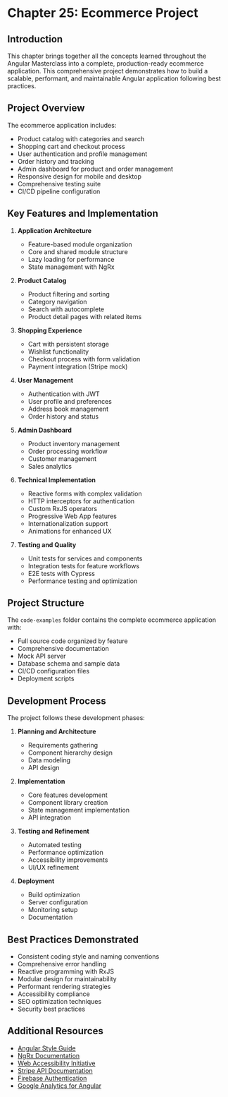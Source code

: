 # Chapter 25: Ecommerce Project

## Introduction

This chapter brings together all the concepts learned throughout the Angular Masterclass into a complete, production-ready ecommerce application. This comprehensive project demonstrates how to build a scalable, performant, and maintainable Angular application following best practices.

## Project Overview

The ecommerce application includes:

- Product catalog with categories and search
- Shopping cart and checkout process
- User authentication and profile management
- Order history and tracking
- Admin dashboard for product and order management
- Responsive design for mobile and desktop
- Comprehensive testing suite
- CI/CD pipeline configuration

## Key Features and Implementation

1. **Application Architecture**
   - Feature-based module organization
   - Core and shared module structure
   - Lazy loading for performance
   - State management with NgRx

2. **Product Catalog**
   - Product filtering and sorting
   - Category navigation
   - Search with autocomplete
   - Product detail pages with related items

3. **Shopping Experience**
   - Cart with persistent storage
   - Wishlist functionality
   - Checkout process with form validation
   - Payment integration (Stripe mock)

4. **User Management**
   - Authentication with JWT
   - User profile and preferences
   - Address book management
   - Order history and status

5. **Admin Dashboard**
   - Product inventory management
   - Order processing workflow
   - Customer management
   - Sales analytics

6. **Technical Implementation**
   - Reactive forms with complex validation
   - HTTP interceptors for authentication
   - Custom RxJS operators
   - Progressive Web App features
   - Internationalization support
   - Animations for enhanced UX

7. **Testing and Quality**
   - Unit tests for services and components
   - Integration tests for feature workflows
   - E2E tests with Cypress
   - Performance testing and optimization

## Project Structure

The `code-examples` folder contains the complete ecommerce application with:

- Full source code organized by feature
- Comprehensive documentation
- Mock API server
- Database schema and sample data
- CI/CD configuration files
- Deployment scripts

## Development Process

The project follows these development phases:

1. **Planning and Architecture**
   - Requirements gathering
   - Component hierarchy design
   - Data modeling
   - API design

2. **Implementation**
   - Core features development
   - Component library creation
   - State management implementation
   - API integration

3. **Testing and Refinement**
   - Automated testing
   - Performance optimization
   - Accessibility improvements
   - UI/UX refinement

4. **Deployment**
   - Build optimization
   - Server configuration
   - Monitoring setup
   - Documentation

## Best Practices Demonstrated

- Consistent coding style and naming conventions
- Comprehensive error handling
- Reactive programming with RxJS
- Modular design for maintainability
- Performant rendering strategies
- Accessibility compliance
- SEO optimization techniques
- Security best practices

## Additional Resources

- [Angular Style Guide](https://angular.io/guide/styleguide)
- [NgRx Documentation](https://ngrx.io/)
- [Web Accessibility Initiative](https://www.w3.org/WAI/)
- [Stripe API Documentation](https://stripe.com/docs/api)
- [Firebase Authentication](https://firebase.google.com/docs/auth)
- [Google Analytics for Angular](https://github.com/angulartics/angulartics2)
